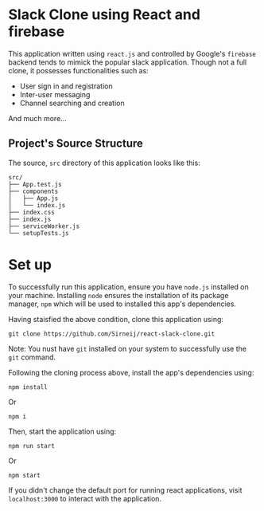 # Slack Clone using React and firebase

This application written using `react.js` and controlled by Google's `firebase` backend tends to mimick the popular slack application. Though not a full clone, it possesses functionalities such as:

- User sign in and registration
- Inter-user messaging
- Channel searching and creation

And much more...

## Project's Source Structure

The source, `src` directory of this application looks like this:

```
src/
├── App.test.js
├── components
│   ├── App.js
│   └── index.js
├── index.css
├── index.js
├── serviceWorker.js
└── setupTests.js
```

# Set up

To successfully run this application, ensure you have `node.js` installed on your machine. Installing `node` ensures the installation of its package manager, `npm` which will be used to installed this app's dependencies.

Having staisfied the above condition, clone this application using:

```
git clone https://github.com/Sirneij/react-slack-clone.git
```

Note: You nust have `git` installed on your system to successfully use the `git` command.

Following the cloning process above, install the app's dependencies using:

```
npm install
```

Or

```
npm i
```

Then, start the application using:

```
npm run start
```

Or

```
npm start
```

If you didn't change the default port for running react applications, visit `localhost:3000` to interact with the application.

